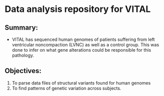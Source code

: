 # Data analysis repository for VITAL

## Summary:
 - VITAL has sequenced human genomes of patients suffering from left ventricular noncompaction (LVNC) as well as a control group. This was done to infer on 
what gene alterations could be responsible for this pathology.

## Objectives:
 1. To parse data files of structural variants found for human genomes
 2. To find patterns of genetic variation across subjects.
